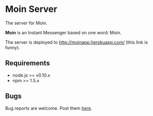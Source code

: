 # Moin Server

The server for Moin.

**Moin** is an Instant Messenger based on one word: Moin.

The server is deployed to http://moinapp.herokuapp.com/ (this link is funny).

## Requirements

- node.js >= v0.10.x
- npm >= 1.5.x

## Bugs

Bug reports are welcome. Post them [here](https://github.com/MoinApp/moinapp-server/issues).

